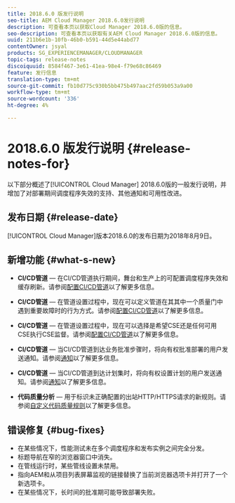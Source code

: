 ```yaml
---
title: 2018.6.0 版发行说明
seo-title: AEM Cloud Manager 2018.6.0发行说明
description: 可查看本页以获取Cloud Manager 2018.6.0版的信息。
seo-description: 可查看本页以获取有关AEM Cloud Manager 2018.6.0版的信息。
uuid: 211b6e1b-10fb-46b0-b591-44d5e44abd77
contentOwner: jsyal
products: SG_EXPERIENCEMANAGER/CLOUDMANAGER
topic-tags: release-notes
discoiquuid: 8584f467-3e61-41ea-98e4-f79e68c86469
feature: 发行信息
translation-type: tm+mt
source-git-commit: fb10d775c930b5bb475b497aac2fd59b053a9a00
workflow-type: tm+mt
source-wordcount: '336'
ht-degree: 4%

---
```



# 2018.6.0 版发行说明 {#release-notes-for}

以下部分概述了[!UICONTROL Cloud Manager] 2018.6.0版的一般发行说明，并增加了对部署期间调度程序失效的支持、其他通知和可用性改进。

## 发布日期 {#release-date}

[!UICONTROL Cloud Manager]版本2018.6.0的发布日期为2018年8月9日。

## 新增功能 {#what-s-new}

* **CI/CD管道**  — 在CI/CD管道执行期间，舞台和生产上的可配置调度程序失效和缓存刷新。请参阅[配置CI/CD管道](configuring-pipeline.md)以了解更多信息。

* **CI/CD管道**  — 在管道设置过程中，现在可以定义管道在其其中一个质量门中遇到重要故障时的行为方式。请参阅[配置CI/CD管道](configuring-pipeline.md)以了解更多信息。

* **CI/CD管道**  — 在管道设置过程中，现在可以选择是希望CSE还是任何可用CSE执行CSE监督。请参阅[配置CI/CD管道](configuring-pipeline.md)以了解更多信息。

* **CI/CD管道**  — 当CI/CD管道到达业务批准步骤时，将向有权批准部署的用户发送通知。请参阅[通知](notifications.md)以了解更多信息。

* **CI/CD管道**  — 当CI/CD管道到达计划集时，将向有权设置计划的用户发送通知。请参阅[通知](notifications.md)以了解更多信息。

* **代码质量分析**  — 用于标识未正确配置的出站HTTP/HTTPS请求的新规则。请参阅[自定义代码质量规则](custom-code-quality-rules.md)以了解更多信息。

## 错误修复 {#bug-fixes}

* 在某些情况下，性能测试未在多个调度程序和发布实例之间完全分发。
* 标题导航在窄的浏览器窗口中消失。
* 在管线运行时，某些管线设置未禁用。
* 指向AEM和从项目列表屏幕监视的链接替换了当前浏览器选项卡并打开了一个新选项卡。
* 在某些情况下，长时间的批准期可能导致部署失败。
